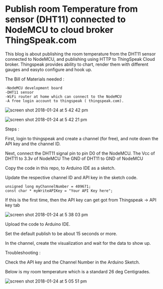 # Publish room Temperature from sensor (DHT11)  connected to NodeMCU to cloud broker ThingSpeak.com


This blog is about publishing the room temperature from the DHT11 sensor connected to NodeMCU, and publishing using HTTP to ThingSpeak Cloud broker.
Thingspeak provides ability to chart, render them with different gauges and easyto configure and hook up.

The Bill of Materials needed :

	-NodeMCU development board
	-DHT11 sensor
	-WiFi router at home which can connect to the NodeMCU
	-A free login account to thingspeak ( thingspeak.com).

![screen shot 2018-01-24 at 5 42 42 pm](https://user-images.githubusercontent.com/14288989/35331640-0e68e530-012e-11e8-92ce-a7c50671ebe2.png)

![screen shot 2018-01-24 at 5 42 21 pm](https://user-images.githubusercontent.com/14288989/35331642-0ea2405a-012e-11e8-96e1-fe46435df380.png)

Steps :

First, login to thingspeak and create a channel (for free), and note down the API key and the channel ID.

Next, connect the DHT11 signal pin to pin D0 of the NodeMCU.
The Vcc of DHT11 to 3.3v of NodeMCU
The GND of DHT11 to GND of NodeMCU

Copy the code in this repo, to Arduino IDE as a sketch.

Update the respective channel ID and API key in the sketch code.

	unsigned long myChannelNumber = 409671;
	const char * myWriteAPIKey = "Your API Key here";

If this is the first time, then the API key can get got from Thingspeak -> API key tab

![screen shot 2018-01-24 at 5 38 03 pm](https://user-images.githubusercontent.com/14288989/35331460-722137a4-012d-11e8-81e5-2fa5b4503685.png)


Upload the code to Arduino IDE.

Set the default publish to be about 15 seconds or more.

In the channel, create the visualization and wait for the data to show up.


Troubleshooting :

Check the API key and the Channel Number in the Arduino Sketch.


Below is my room temperature which is a standard 26 deg Centigrades.

![screen shot 2018-01-24 at 5 05 51 pm](https://user-images.githubusercontent.com/14288989/35330269-e47ac5e0-0128-11e8-9e36-7e2c16f23c88.png)



